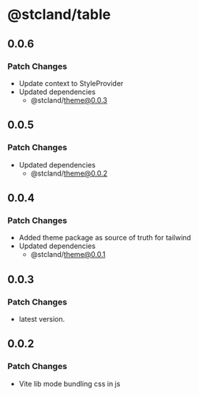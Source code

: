 # @stcland/table

## 0.0.6

### Patch Changes

- Update context to StyleProvider
- Updated dependencies
  - @stcland/theme@0.0.3

## 0.0.5

### Patch Changes

- Updated dependencies
  - @stcland/theme@0.0.2

## 0.0.4

### Patch Changes

- Added theme package as source of truth for tailwind
- Updated dependencies
  - @stcland/theme@0.0.1

## 0.0.3

### Patch Changes

- latest version.

## 0.0.2

### Patch Changes

- Vite lib mode bundling css in js
